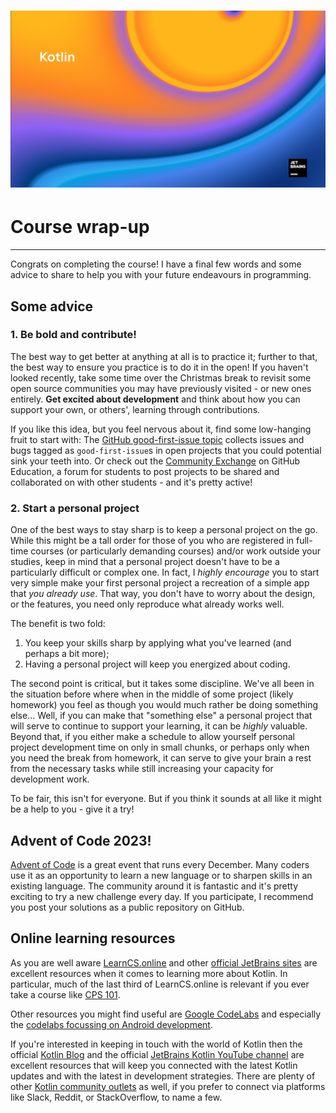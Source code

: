 # ![Programming for Mobile App Development](images/1366x768-kotlin2022_2.png )

# Course wrap-up
---
Congrats on completing the course! I have a final few words and some advice to share to help you with your future endeavours in programming.

## Some advice

### 1. Be bold and contribute!
The best way to get better at anything at all is to practice it; further to that, the best way to ensure you practice is to do it in the open! If you haven't looked recently, take some time over the Christmas break to revisit some open source communities you may have previously visited - or new ones entirely. **Get excited about development** and think about how you can support your own, or others', learning through contributions.

If you like this idea, but you feel nervous about it, find some low-hanging fruit to start with: The [GitHub good-first-issue topic](https://github.com/topics/good-first-issue) collects issues and bugs tagged as `good-first-issue`s in open projects that you could potential sink your teeth into. Or check out the [Community Exchange](https://education.github.com/globalcampus/exchange) on GitHub Education, a forum for students to post projects to be shared and collaborated on with other students - and it's pretty active!

### 2. Start a personal project
 One of the best ways to stay sharp is to keep a personal project on the go. While this might be a tall order for those of you who are registered in full-time courses (or particularly demanding courses) and/or work outside your studies, keep in mind that a personal project doesn't have to be a particularly difficult or complex one. In fact, I *highly encourage* you to start very simple make your first personal project a recreation of a simple app that *you already use*. That way, you don't have to worry about the design, or the features, you need only reproduce what already works well. 

The benefit is two fold:
1. You keep your skills sharp by applying what you've learned (and perhaps a bit more); 
2. Having a personal project will keep you energized about coding.

The second point is critical, but it takes some discipline. We've all been in the situation before where when in the middle of some project (likely homework) you feel as though you would much rather be doing something else... Well, if you can make that "something else" a personal project that will serve to continue to support your learning, it can be *highly* valuable. Beyond that, if you either make a schedule to allow yourself personal project development time on only in small chunks, or perhaps only when you need the break from homework, it can serve to give your brain a rest from the necessary tasks while still increasing your capacity for development work. 

To be fair, this isn't for everyone. But if you think it sounds at all like it might be a help to you - give it a try!

## Advent of Code 2023!
[Advent of Code](https://adventofcode.com/) is a great event that runs every December. Many coders use it as an opportunity to learn a new language or to sharpen skills in an existing language. The community around it is fantastic and it's pretty exciting to try a new challenge every day. If you participate, I recommend you post your solutions as a public repository on GitHub.

## Online learning resources
As you are well aware [LearnCS.online](https://www.learncs.online/) and other [official JetBrains sites](https://play.kotlinlang.org/byExample/overview) are excellent resources when it comes to learning more about Kotlin. In particular, much of the last third of LearnCS.online is relevant if you ever take a course like [CPS 101](https://calendar.nic.bc.ca/preview_course_nopop.php?catoid=3&coid=3536).

Other resources you might find useful are [Google CodeLabs](https://codelabs.developers.google.com/) and especially the [codelabs focussing on Android development](https://codelabs.developers.google.com/?product=android). 

If you're interested in keeping in touch with the world of Kotlin then the official [Kotlin Blog](https://blog.jetbrains.com/kotlin/) and the official [JetBrains Kotlin YouTube channel](https://www.youtube.com/@Kotlin) are excellent resources that will keep you connected with the latest Kotlin updates and with the latest in development strategies. There are plenty of other [Kotlin community outlets](https://kotlinlang.org/community/) as well, if you prefer to connect via platforms like Slack, Reddit, or StackOverflow, to name a few.